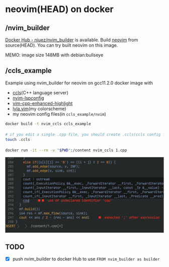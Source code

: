 # neovim(HEAD) on docker 

## /nvim\_builder

[Docker Hub - niuez/nvim\_builder](https://hub.docker.com/r/niuez/nvim_builder) is available.
Build [neovim](https://github.com/neovim/neovim) from source(HEAD).
You can try built neovim on this image.

MEMO: image size 148MB with debian:bullseye

## /ccls\_example

Example using nvim\_builder for neovim on gcc11.2.0 docker image with
- [ccls](https://github.com/MaskRay/ccls)(C++ language server)
- [nvim-lspconfig](https://github.com/neovim/nvim-lspconfig)
- [vim-cpp-enhanced-highlight](https://github.com/octol/vim-cpp-enhanced-highlight)
- [lyla.vim](https://github.com/niuez/lyla.vim)(my colorscheme)
- my neovim config files(in `ccls_example/nvim`)

```sh
docker build -t nvim_ccls ccls_example

# if you edit a single .cpp file, you should create .ccls(ccls config file)
touch .ccls

docker run -it --rm -v "$PWD":/content nvim_ccls 1.cpp
```

![screenshot](./ccls_example_ss.png)

## TODO

- [x] push nvim\_builder to docker Hub to use `FROM nvim_builder as builder`
